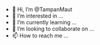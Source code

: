 - 👋 Hi, I’m @TampanMaut
- 👀 I’m interested in ...
- 🌱 I’m currently learning ...
- 💞️ I’m looking to collaborate on ...
- 📫 How to reach me ...

<!---
TampanMaut/TampanMaut is a ✨ special ✨ repository because its `README.md` (this file) appears on your GitHub profile.
You can click the Preview link to take a look at your changes.
--->
